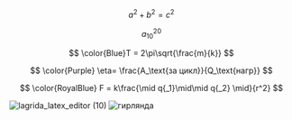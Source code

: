 $$a^2 + b^2 = c^2$$

$$a_{10}^{20}$$

$$ \color{Blue}T = 2\pi\sqrt{\frac{m}{k}} $$

$$ \color{Purple} \eta= \frac{A_\text{за цикл}}{Q_\text{нагр}} $$

$$ \color{RoyalBlue} F = k\frac{\mid q{_1}\mid\mid q{_2} \mid}{r^2} $$


![lagrida_latex_editor (10)](https://user-images.githubusercontent.com/114473055/200516200-dab8f541-f9b1-449a-8800-faa502e18ac5.png)
![гирлянда](https://user-images.githubusercontent.com/114473055/207257894-5bf6197a-355e-42d4-b3c6-aab87254af38.png)



